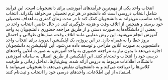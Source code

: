 انتخاب واحد یکی از مهم‌ترین فرآیندهای آموزشی برای دانشجویان است. این فرآیند شامل انتخاب دروسی است که دانشجو در هر ترم تحصیلی می‌خواهد بگذراند. انتخاب واحد مناسب می‌تواند به دانشجویان کمک کند تا در مدت زمان کمتری به اهداف تحصیلی خود برسند و همچنین از اتلاف وقت و هزینه جلوگیری کند.
در حال حاضر، انتخاب واحد در بعضی از دانشگاه‌ها به صورت دستی و از طریق مراجعه حضوری دانشجویان به واحد آموزش انجام می‌شود. این روش معایبی مانند اتلاف وقت، صف‌های طولانی و احتمال بروز خطا را به همراه دارد.
در این پروژه، یک اپلیکیشن اندروید برای انتخاب واحد دانشجویی به صورت آنلاین طراحی و توسعه داده می‌شود. این اپلیکیشن به دانشجویان اجازه می‌دهد تا بدون نیاز به مراجعه حضوری به واحد آموزش، به صورت آنلاین واحدهای درسی خود را انتخاب و ثبت‌نام کنند.
این اپلیکیشن از طریق اتصال به سامانه آموزشی دانشگاه، اطلاعات مربوط به دروس ارائه شده، پیش‌نیازها، تداخل زمانی و ظرفیت کلاس‌ها را دریافت می‌کند و به دانشجویان نمایش می‌دهد. دانشجویان می‌توانند با استفاده از این اطلاعات، واحدهای درسی خود را انتخاب و ثبت‌نام کنند.
